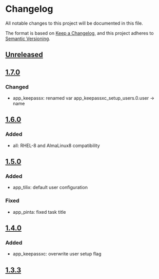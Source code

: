 # Changelog

All notable changes to this project will be documented in this file.

The format is based on [Keep a Changelog](https://keepachangelog.com/en/1.0.0/),
and this project adheres to [Semantic Versioning](https://semver.org/spec/v2.0.0.html).

## [Unreleased]

## [1.7.0]

### Changed

- app_keepassx: renamed var app_keepassxc_setup_users.0.user -> name

## [1.6.0]

### Added

- all: RHEL-8 and AlmaLinux8 compatibility

## [1.5.0]

### Added

- app_tilix: default user configuration

### Fixed

- app_pinta: fixed task title

## [1.4.0]

### Added

- app_keepassxc: overwrite user setup flag

## [1.3.3]

[Unreleased]: https://github.com/serdigital64/aplatform64/compare/1.7.0...HEAD
[1.7.0]: https://github.com/serdigital64/aplatform64/compare/1.8.0...1.7.0
[1.6.0]: https://github.com/serdigital64/aplatform64/compare/1.5.0...1.6.0
[1.5.0]: https://github.com/serdigital64/aplatform64/compare/1.4.0...1.5.0
[1.4.0]: https://github.com/serdigital64/aplatform64/compare/1.3.3...1.4.0
[1.3.3]: https://github.com/serdigital64/aplatform64/releases/tag/1.3.3
